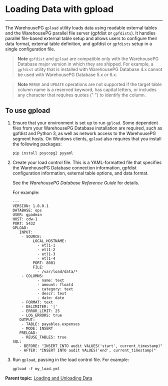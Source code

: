 # Loading Data with gpload
---

The WarehousePG `gpload` utility loads data using readable external tables and the WarehousePG parallel file server \(gpfdist or `gpfdists`\). It handles parallel file-based external table setup and allows users to configure their data format, external table definition, and gpfdist or `gpfdists` setup in a single configuration file.

> **Note** `gpfdist` and `gpload` are compatible only with the WarehousePG Database major version in which they are shipped. For example, a `gpfdist` utility that is installed with WarehousePG Database 4.x cannot be used with WarehousePG Database 5.x or 6.x.

> **Note** `MERGE` and `UPDATE` operations are not supported if the target table column name is a reserved keyword, has capital letters, or includes any character that requires quotes \(" "\) to identify the column.

## <a id="du168147"></a>To use gpload

1.  Ensure that your environment is set up to run `gpload`. Some dependent files from your WarehousePG Database installation are required, such as gpfdist and Python 3, as well as network access to the WarehousePG segment hosts. On Windows clients, `gpload` also requires that you install the following packages:
    ```
    pip install psycopg2 pyyaml
    ```

2.  Create your load control file. This is a YAML-formatted file that specifies the WarehousePG Database connection information, gpfdist configuration information, external table options, and data format.

    See the *WarehousePG Database Reference Guide* for details.

    For example:

    ```
    ---
    VERSION: 1.0.0.1
    DATABASE: ops
    USER: gpadmin
    HOST: cdw-1
    PORT: 5432
    GPLOAD:
       INPUT:
        - SOURCE:
             LOCAL_HOSTNAME:
               - etl1-1
               - etl1-2
               - etl1-3
               - etl1-4
             PORT: 8081
             FILE: 
               - /var/load/data/*
        - COLUMNS:
               - name: text
               - amount: float4
               - category: text
               - descr: text
               - date: date
        - FORMAT: text
        - DELIMITER: '|'
        - ERROR_LIMIT: 25
        - LOG_ERRORS: true
       OUTPUT:
        - TABLE: payables.expenses
        - MODE: INSERT
       PRELOAD:
        - REUSE_TABLES: true 
    SQL:
       - BEFORE: "INSERT INTO audit VALUES('start', current_timestamp)"
       - AFTER: "INSERT INTO audit VALUES('end', current_timestamp)"
    
    ```

3.  Run `gpload`, passing in the load control file. For example:

    ```
    gpload -f my_load.yml
    
    ```


**Parent topic:** [Loading and Unloading Data](../../load/topics/g-loading-and-unloading-data.html)

